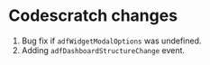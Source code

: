# Codescratch changes

1. Bug fix if `adfWidgetModalOptions` was undefined.
2. Adding `adfDashboardStructureChange` event.
